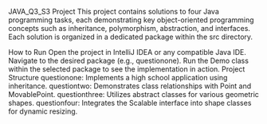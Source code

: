 JAVA_Q3_S3 Project
This project contains solutions to four Java programming tasks, each demonstrating key object-oriented programming concepts such as inheritance, polymorphism, abstraction, and interfaces. Each solution is organized in a dedicated package within the src directory.

How to Run
Open the project in IntelliJ IDEA or any compatible Java IDE.
Navigate to the desired package (e.g., questionone).
Run the Demo class within the selected package to see the implementation in action.
Project Structure
questionone: Implements a high school application using inheritance.
questiontwo: Demonstrates class relationships with Point and MovablePoint.
questionthree: Utilizes abstract classes for various geometric shapes.
questionfour: Integrates the Scalable interface into shape classes for dynamic resizing.

